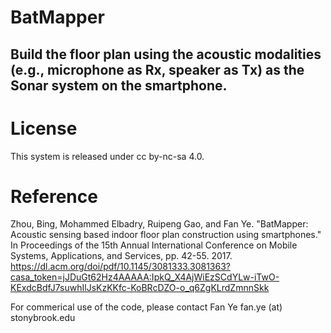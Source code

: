# BatMapper
## Build the floor plan using the acoustic modalities (e.g., microphone as Rx, speaker as Tx) as the Sonar system on the smartphone.

# License
This system is released under cc by-nc-sa 4.0.

# Reference
Zhou, Bing, Mohammed Elbadry, Ruipeng Gao, and Fan Ye. "BatMapper: Acoustic sensing based indoor floor plan construction using smartphones." In Proceedings of the 15th Annual International Conference on Mobile Systems, Applications, and Services, pp. 42-55. 2017.
<https://dl.acm.org/doi/pdf/10.1145/3081333.3081363?casa_token=jJDuGt62Hz4AAAAA:IpkQ_X4AjWiEzSCdYLw-iTwO-KExdcBdfJ7suwhIlJsKzKKfc-KoBRcDZO-o_q6ZgKLrdZmnnSkk>

For commerical use of the code, please contact Fan Ye fan.ye (at) stonybrook.edu 
